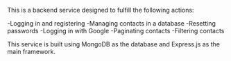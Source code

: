 This is a backend service designed to fulfill the following actions:

-Logging in and registering
-Managing contacts in a database
-Resetting passwords
-Logging in with Google
-Paginating contacts
-Filtering contacts

This service is built using MongoDB as the database and Express.js as the main framework.

